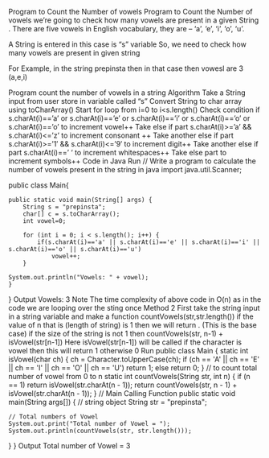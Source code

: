 Program to Count the Number of vowels
Program to Count the Number of vowels we’re going to check how many vowels are present in a given String . There are five vowels in English vocabulary, they are – ‘a’, ‘e’, ‘i’, ‘o’, ‘u’.

A String is entered in this case is “s” variable So, we need to check how many vowels are present in given string

For Example, in the string prepinsta then in that case then vowesl are 3 (a,e,i)

Program count the number of vowels in a string
Algorithm
Take a String input from user store in variable called “s” 
Convert String to char array using toCharArray() 
Start for loop from i=0 to i<s.length()
Check condition if s.charAt(i)==’a’ or s.charAt(i)==’e’ or s.charAt(i)==’i’ or s.charAt(i)==’o’ or s.charAt(i)==’o’ to increment vowel++
Take else if part s.charAt(i)>=’a’ && s.charAt(i)<=’z’ to increment consonant ++
Take another else if part s.charAt(i)>=’1′ && s.charAt(i)<=’9′ to increment digit++
Take another else if part s.charAt(i)==’ ‘ to increment whitespaces++
Take else part to increment symbols++
Code in Java
Run
// Write a program to calculate the number of vowels present in the string in java
import java.util.Scanner;

public class  Main{

	public static void main(String[] args) {
		String s = "prepinsta";
		char[] c = s.toCharArray();
		int vowel=0;
		
		for (int i = 0; i < s.length(); i++) { 
            if(s.charAt(i)=='a' || s.charAt(i)=='e' || s.charAt(i)=='i' || s.charAt(i)=='o' || s.charAt(i)=='u') 
                vowel++; 
		}
  
	System.out.println("Vowels: " + vowel);
    }
}
Output
Vowels: 3
Note
The time complexity of above code in O(n) as in the code we are looping over the sting once
Method 2
First take the string input in a string variable and make a function countVowels(str,str.length())
if the value of n that is (length of string) is 1 then we will return . (This is the base case)
if the size of the string is not 1 then countVowels(str, n-1) + isVowel(str[n-1])
Here isVowel(str[n-1]) will be called if the character is vowel then this will return 1 otherwise 0
Run
public class Main {
    static int isVowel(char ch) {
        ch = Character.toUpperCase(ch);
        if (ch == 'A' || ch == 'E' || ch == 'I' || ch == 'O' || ch == 'U')
            return 1;
        else
            return 0;
    }
    // to count total number of vowel from 0 to n
    static int countVowels(String str, int n) {
        if (n == 1) return isVowel(str.charAt(n - 1));
        return countVowels(str, n - 1) + isVowel(str.charAt(n - 1));
    }
    // Main Calling Function
    public
    static void main(String args[]) {
        // string object
        String str = "prepinsta";

    // Total numbers of Vowel
    System.out.print("Total number of Vowel = ");
    System.out.println(countVowels(str, str.length()));
  }
}
Output
Total number of Vowel = 3

